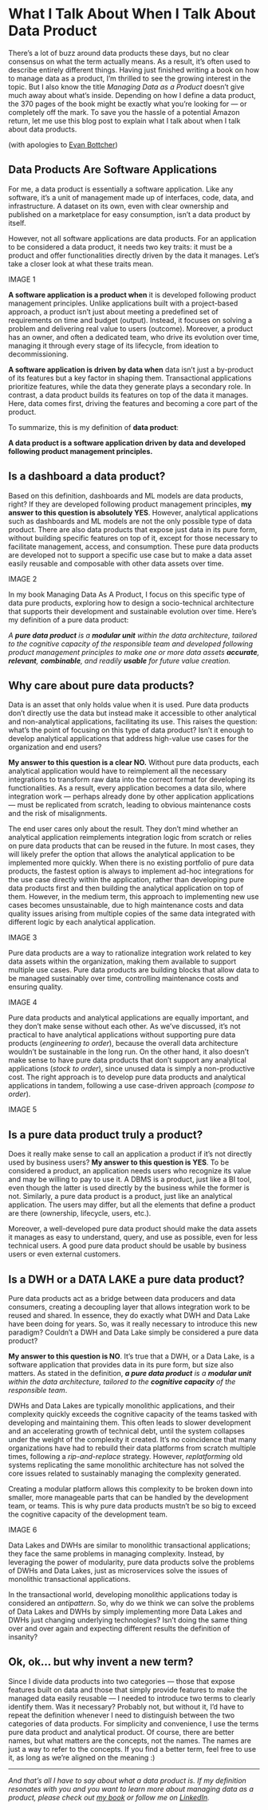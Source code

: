 # What I Talk About When I Talk About Data Product

There’s a lot of buzz around data products these days, but no clear consensus on what the term actually means. As a result, it’s often used to describe entirely different things. Having just finished writing a book on how to manage data as a product, I’m thrilled to see the growing interest in the topic. But I also know the title *Managing Data as a Product* doesn’t give much away about what’s inside. Depending on how I define a data product, the 370 pages of the book might be exactly what you’re looking for — or completely off the mark. To save you the hassle of a potential Amazon return, let me use this blog post to explain what I talk about when I talk about data products.

(with apologies to [Evan Bottcher](https://martinfowler.com/articles/talk-about-platforms.html))


## Data Products Are Software Applications
For me, a data product is essentially a software application. Like any software, it’s a unit of management made up of interfaces, code, data, and infrastructure. A dataset on its own, even with clear ownership and published on a marketplace for easy consumption, isn’t a data product by itself.

However, not all software applications are data products. For an application to be considered a data product, it needs two key traits: it must be a product and offer functionalities directly driven by the data it manages. Let’s take a closer look at what these traits mean.

IMAGE 1

**A software application is a product when** it is developed following product management principles. Unlike applications built with a project-based approach, a product isn’t just about meeting a predefined set of requirements on time and budget (output). Instead, it focuses on solving a problem and delivering real value to users (outcome). Moreover, a product has an owner, and often a dedicated team, who drive its evolution over time, managing it through every stage of its lifecycle, from ideation to decommissioning.

**A software application is driven by data when** data isn’t just a by-product of its features but a key factor in shaping them. Transactional applications prioritize features, while the data they generate plays a secondary role. In contrast, a data product builds its features on top of the data it manages. Here, data comes first, driving the features and becoming a core part of the product.

To summarize, this is my definition of **data product**:

**A data product is a software application driven by data and developed following product management principles.**


## Is a dashboard a data product?
Based on this definition, dashboards and ML models are data products, right? If they are developed following product management principles, **my answer to this question is absolutely YES**. However, analytical applications such as dashboards and ML models are not the only possible type of data product. There are also data products that expose just data in its pure form, without building specific features on top of it, except for those necessary to facilitate management, access, and consumption. These pure data products are developed not to support a specific use case but to make a data asset easily reusable and composable with other data assets over time.

IMAGE 2

In my book Managing Data As A Product, I focus on this specific type of data pure products, exploring how to design a socio-technical architecture that supports their development and sustainable evolution over time. Here’s my definition of a pure data product:

*A **pure data product** is a **modular unit** within the data architecture, tailored to the cognitive capacity of the responsible team and developed following product management principles to make one or more data assets **accurate**, **relevant**, **combinable**, and readily **usable** for future value creation.*


## Why care about pure data products?
Data is an asset that only holds value when it is used. Pure data products don’t directly use the data but instead make it accessible to other analytical and non-analytical applications, facilitating its use. This raises the question: what’s the point of focusing on this type of data product? Isn’t it enough to develop analytical applications that address high-value use cases for the organization and end users?

**My answer to this question is a clear NO.** Without pure data products, each analytical application would have to reimplement all the necessary integrations to transform raw data into the correct format for developing its functionalities. As a result, every application becomes a data silo, where integration work — perhaps already done by other application applications— must be replicated from scratch, leading to obvious maintenance costs and the risk of misalignments.

The end user cares only about the result. They don’t mind whether an analytical application reimplements integration logic from scratch or relies on pure data products that can be reused in the future. In most cases, they will likely prefer the option that allows the analytical application to be implemented more quickly. When there is no existing portfolio of pure data products, the fastest option is always to implement ad-hoc integrations for the use case directly within the application, rather than developing pure data products first and then building the analytical application on top of them. However, in the medium term, this approach to implementing new use cases becomes unsustainable, due to high maintenance costs and data quality issues arising from multiple copies of the same data integrated with different logic by each analytical application.

IMAGE 3

Pure data products are a way to rationalize integration work related to key data assets within the organization, making them available to support multiple use cases. Pure data products are building blocks that allow data to be managed sustainably over time, controlling maintenance costs and ensuring quality.

IMAGE 4

Pure data products and analytical applications are equally important, and they don’t make sense without each other. As we’ve discussed, it’s not practical to have analytical applications without supporting pure data products (*engineering to order*), because the overall data architecture wouldn’t be sustainable in the long run. On the other hand, it also doesn’t make sense to have pure data products that don’t support any analytical applications (*stock to order*), since unused data is simply a non-productive cost. The right approach is to develop pure data products and analytical applications in tandem, following a use case-driven approach (*compose to order*).

IMAGE 5

## Is a pure data product truly a product?
Does it really make sense to call an application a product if it’s not directly used by business users? **My answer to this question is YES**. To be considered a product, an application needs users who recognize its value and may be willing to pay to use it. A DBMS is a product, just like a BI tool, even though the latter is used directly by the business while the former is not. Similarly, a pure data product is a product, just like an analytical application. The users may differ, but all the elements that define a product are there (ownership, lifecycle, users, etc.).

Moreover, a well-developed pure data product should make the data assets it manages as easy to understand, query, and use as possible, even for less technical users. A good pure data product should be usable by business users or even external customers.

## Is a DWH or a DATA LAKE a pure data product?
Pure data products act as a bridge between data producers and data consumers, creating a decoupling layer that allows integration work to be reused and shared. In essence, they do exactly what DWH and Data Lake have been doing for years. So, was it really necessary to introduce this new paradigm? Couldn’t a DWH and Data Lake simply be considered a pure data product?

**My answer to this question is NO**. It’s true that a DWH, or a Data Lake, is a software application that provides data in its pure form, but size also matters. As stated in the definition, ***a pure data product** is a **modular unit** within the data architecture, tailored to the **cognitive capacity** of the responsible team*.

DWHs and Data Lakes are typically monolithic applications, and their complexity quickly exceeds the cognitive capacity of the teams tasked with developing and maintaining them. This often leads to slower development and an accelerating growth of technical debt, until the system collapses under the weight of the complexity it created. It’s no coincidence that many organizations have had to rebuild their data platforms from scratch multiple times, following a *rip-and-replace* strategy. However, *replatforming* old systems replicating the same monolithic architecture has not solved the core issues related to sustainably managing the complexity generated.

Creating a modular platform allows this complexity to be broken down into smaller, more manageable parts that can be handled by the development team, or teams. This is why pure data products mustn’t be so big to exceed the cognitive capacity of the development team.

IMAGE 6

Data Lakes and DWHs are similar to monolithic transactional applications; they face the same problems in managing complexity. Instead, by leveraging the power of modularity, pure data products solve the problems of DWHs and Data Lakes, just as microservices solve the issues of monolithic transactional applications.

In the transactional world, developing monolithic applications today is considered an *antipattern*. So, why do we think we can solve the problems of Data Lakes and DWHs by simply implementing more Data Lakes and DWHs just changing underlying technologies?
Isn’t doing the same thing over and over again and expecting different results the definition of insanity?


## Ok, ok… but why invent a new term?
Since I divide data products into two categories — those that expose features built on data and those that simply provide features to make the managed data easily reusable — I needed to introduce two terms to clearly identify them. Was it necessary? Probably not, but without it, I’d have to repeat the definition whenever I need to distinguish between the two categories of data products. For simplicity and convenience, I use the terms pure data product and analytical product. Of course, there are better names, but what matters are the concepts, not the names. The names are just a way to refer to the concepts. If you find a better term, feel free to use it, as long as we’re aligned on the meaning :)

---

*And that’s all I have to say about what a data product is. If my definition resonates with you and you want to learn more about managing data as a product, please check out [my book](https://github.com/PacktPublishing/Managing-Data-as-a-Product/tree/main) or follow me on [LinkedIn](https://www.linkedin.com/in/andreagioia/).*




